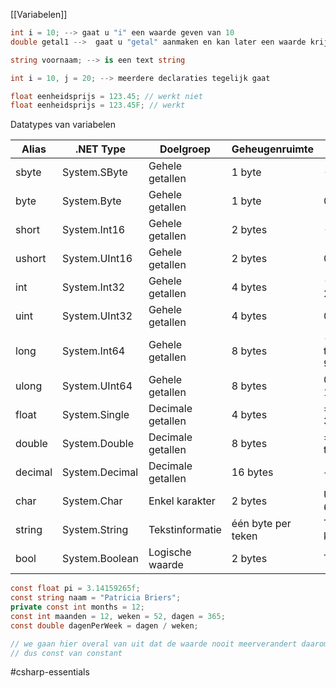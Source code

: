 [[Variabelen]]

```` csharp 
int i = 10; --> gaat u "i" een waarde geven van 10
double getal1 -->  gaat u "getal" aanmaken en kan later een waarde krijgen

string voornaam; --> is een text string

int i = 10, j = 20; --> meerdere declaraties tegelijk gaat 

float eenheidsprijs = 123.45; // werkt niet
float eenheidsprijs = 123.45F; // werkt
````

Datatypes van variabelen

| Alias    | .NET Type       | Doelgroep        | Geheugenruimte | Waardenbereik                        |
|----------|-----------------|------------------|----------------|-------------------------------------|
| sbyte    | System.SByte   | Gehele getallen  | 1 byte         | -128 tot 127                        |
| byte     | System.Byte    | Gehele getallen  | 1 byte         | 0 tot 255                           |
| short    | System.Int16   | Gehele getallen  | 2 bytes        | -32,768 tot 32,767                  |
| ushort   | System.UInt16  | Gehele getallen  | 2 bytes        | 0 tot 65,535                        |
| int      | System.Int32   | Gehele getallen  | 4 bytes        | -2,147,483,648 tot 2,147,483,647    |
| uint     | System.UInt32  | Gehele getallen  | 4 bytes        | 0 tot 4,294,967,295                 |
| long     | System.Int64   | Gehele getallen  | 8 bytes        | -9,223,372,036,854,775,808 tot 9,223,372,036,854,775,807 |
| ulong    | System.UInt64  | Gehele getallen  | 8 bytes        | 0 tot 18,446,744,073,709,551,615    |
| float    | System.Single  | Decimale getallen | 4 bytes        | ±1.401298E-45 tot 3.402823E38      |
| double   | System.Double  | Decimale getallen | 8 bytes        | ±1.79769313486231E+308 tot 4.940656458424E-324 |
| decimal  | System.Decimal | Decimale getallen | 16 bytes       | +/- 79,228 x 10^24                  |
| char     | System.Char    | Enkel karakter   | 2 bytes        | Unicode karakter tussen 0 tot 65,535 |
| string   | System.String  | Tekstinformatie  | één byte per teken | Tot +/- 2 miljard Unicode karakters |
| bool     | System.Boolean | Logische waarde  | 2 bytes        | True of False                       |

```` csharp 
const float pi = 3.14159265f;
const string naam = "Patricia Briers";
private const int months = 12;
const int maanden = 12, weken = 52, dagen = 365;
const double dagenPerWeek = dagen / weken;

// we gaan hier overal van uit dat de waarde nooit meerverandert daarom 
// dus const van constant
`````

#csharp-essentials 






